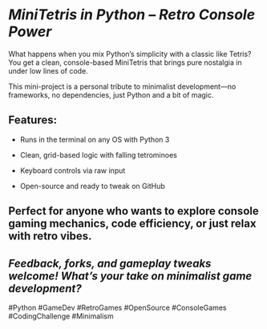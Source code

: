 # ___MiniTetris in Python – Retro Console Power___

What happens when you mix Python’s simplicity with a classic like Tetris? You get a clean, console-based MiniTetris that brings pure nostalgia in under low lines of code.

This mini-project is a personal tribute to minimalist development—no frameworks, no dependencies, just Python and a bit of magic.

## Features: 

* Runs in the terminal on any OS with Python 3 

* Clean, grid-based logic with falling tetrominoes 

* Keyboard controls via raw input 

* Open-source and ready to tweak on GitHub


## Perfect for anyone who wants to explore console gaming mechanics, code efficiency, or just relax with retro vibes.


## ___Feedback, forks, and gameplay tweaks welcome! What’s your take on minimalist game development?___


#Python #GameDev #RetroGames #OpenSource #ConsoleGames #CodingChallenge #Minimalism

